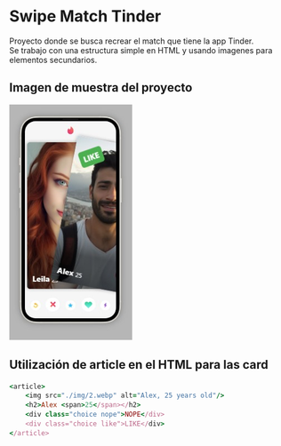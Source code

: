 <h1>Swipe Match Tinder</h1>

<p>Proyecto donde se busca recrear el match que tiene la app Tinder.
<br> Se trabajo con una estructura simple en HTML y usando imagenes para elementos secundarios.</p>

<h2>Imagen de muestra del proyecto</h2>
<img src="/proyecto-01-Swipe-Match-Tinder/img/Tinder.jpg">

<h2>Utilización de article en el HTML para las card</h2>

```ruby
<article>
    <img src="./img/2.webp" alt="Alex, 25 years old"/>
    <h2>Alex <span>25</span></h2>
    <div class="choice nope">NOPE</div>
    <div class="choice like">LIKE</div>
</article>
```